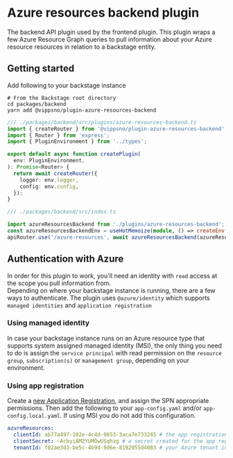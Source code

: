 # Azure resources backend plugin

The backend API plugin used by the frontend plugin. This plugin wraps a few Azure Resource Graph queries to pull information about your Azure resource resources in relation to a backstage entity.


## Getting started

Add following to your backstage instance

```
# From the Backstage root directory
cd packages/backend
yarn add @vippsno/plugin-azure-resources-backend
```

```TypeScript
/// ./packages/backend/src/plugins/azure-resources-backend.ts
import { createRouter } from '@vippsno/plugin-azure-resources-backend';
import { Router } from 'express';
import { PluginEnvironment } from '../types';

export default async function createPlugin(
  env: PluginEnvironment,
): Promise<Router> {
  return await createRouter({
    logger: env.logger,
    config: env.config,
  });
}
```

```TypeScript
/// ./packages/backend/src/index.ts

import azureResourcesBackend from './plugins/azure-resources-backend';
const azureResourcesBackendEnv = useHotMemoize(module, () => createEnv('azure-resources-backend'));
apiRouter.use('/azure-resources', await azureResourcesBackend(azureResourcesBackendEnv));
```

## Authentication with Azure

In order for this plugin to work, you'll need an identity with `read` access at the scope you pull information from.  
Depending on where your backstage instance is running, there are a few ways to authenticate. The plugin uses `@azure/identity` which supports `managed identities` and `application registration`

### Using managed identity

In case your backstage instance runs on an Azure resource type that supports system assigned managed identity (MSI), the only thing you need to do is assign the `service principal` with read permission on the `resource group`, `subscription(s)` or `management group`, depending on your environment.

### Using app registration

Create a [new Application Registration](https://docs.microsoft.com/azure/active-directory/develop/quickstart-register-app?WT.mc_id=AZ-MVP-5003437), and assign the SPN appropriate permissions. Then add the following to your `app-config.yaml` and/or `app-config.local.yaml`. If using MSI you do not add this configuration.

```yaml
azureResources:
  clientId: ab77a497-102e-4c4d-9853-3aca7e733245 # the app registrations clientId
  clientSecret: ~AcbyiAM2YUMQwUSqhzg # a secret created for the app registration
  tenantId: f02ae3d3-be5c-4b9d-9d6e-8192055d4083 # your Azure tenant id
```